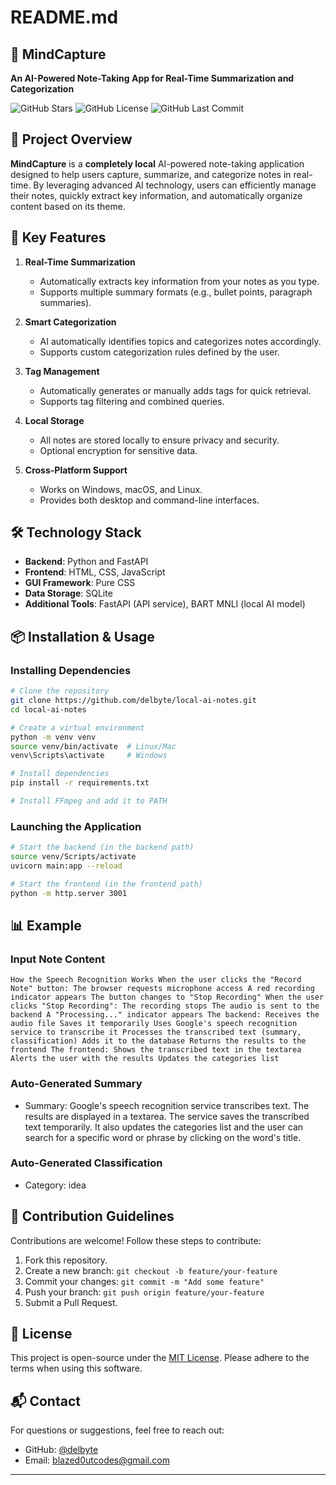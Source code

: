 # README.md

## 📝 MindCapture

**An AI-Powered Note-Taking App for Real-Time Summarization and Categorization**

![GitHub Stars](https://img.shields.io/github/stars/delbyte/local-ai-notes?style=social)
![GitHub License](https://img.shields.io/github/license/delbyte/local-ai-notes)
![GitHub Last Commit](https://img.shields.io/github/last-commit/delbyte/local-ai-notes)

## 🚀 Project Overview

**MindCapture** is a **completely local** AI-powered note-taking application designed to help users capture, summarize, and categorize notes in real-time. By leveraging advanced AI technology, users can efficiently manage their notes, quickly extract key information, and automatically organize content based on its theme.

## 🌟 Key Features

1. **Real-Time Summarization**  
   - Automatically extracts key information from your notes as you type.
   - Supports multiple summary formats (e.g., bullet points, paragraph summaries).

2. **Smart Categorization**  
   - AI automatically identifies topics and categorizes notes accordingly.
   - Supports custom categorization rules defined by the user.

3. **Tag Management**  
   - Automatically generates or manually adds tags for quick retrieval.
   - Supports tag filtering and combined queries.

4. **Local Storage**  
   - All notes are stored locally to ensure privacy and security.
   - Optional encryption for sensitive data.

5. **Cross-Platform Support**  
   - Works on Windows, macOS, and Linux.
   - Provides both desktop and command-line interfaces.

## 🛠️ Technology Stack

- **Backend**: Python and FastAPI
- **Frontend**: HTML, CSS, JavaScript
- **GUI Framework**: Pure CSS
- **Data Storage**: SQLite
- **Additional Tools**: FastAPI (API service), BART MNLI (local AI model)

## 📦 Installation & Usage

### Installing Dependencies

```bash
# Clone the repository
git clone https://github.com/delbyte/local-ai-notes.git
cd local-ai-notes

# Create a virtual environment
python -m venv venv
source venv/bin/activate  # Linux/Mac
venv\Scripts\activate     # Windows

# Install dependencies
pip install -r requirements.txt

# Install FFmpeg and add it to PATH
```

### Launching the Application

```bash
# Start the backend (in the backend path)
source venv/Scripts/activate
uvicorn main:app --reload

# Start the frontend (in the frontend path)
python -m http.server 3001
```

## 📊 Example

### Input Note Content

```plaintext
How the Speech Recognition Works When the user clicks the "Record Note" button: The browser requests microphone access A red recording indicator appears The button changes to "Stop Recording" When the user clicks "Stop Recording": The recording stops The audio is sent to the backend A "Processing..." indicator appears The backend: Receives the audio file Saves it temporarily Uses Google's speech recognition service to transcribe it Processes the transcribed text (summary, classification) Adds it to the database Returns the results to the frontend The frontend: Shows the transcribed text in the textarea Alerts the user with the results Updates the categories list
```

### Auto-Generated Summary

- Summary: Google's speech recognition service transcribes text. The results are displayed in a textarea. The service saves the transcribed text temporarily. It also updates the categories list and the user can search for a specific word or phrase by clicking on the word's title.

### Auto-Generated Classification

- Category: idea

## 🤝 Contribution Guidelines

Contributions are welcome! Follow these steps to contribute:

1. Fork this repository.
2. Create a new branch: `git checkout -b feature/your-feature`
3. Commit your changes: `git commit -m "Add some feature"`
4. Push your branch: `git push origin feature/your-feature`
5. Submit a Pull Request.

## 📄 License

This project is open-source under the [MIT License](LICENSE). Please adhere to the terms when using this software.

## 📬 Contact

For questions or suggestions, feel free to reach out:

- GitHub: [@delbyte](https://github.com/delbyte)
- Email: blazed0utcodes@gmail.com

---
